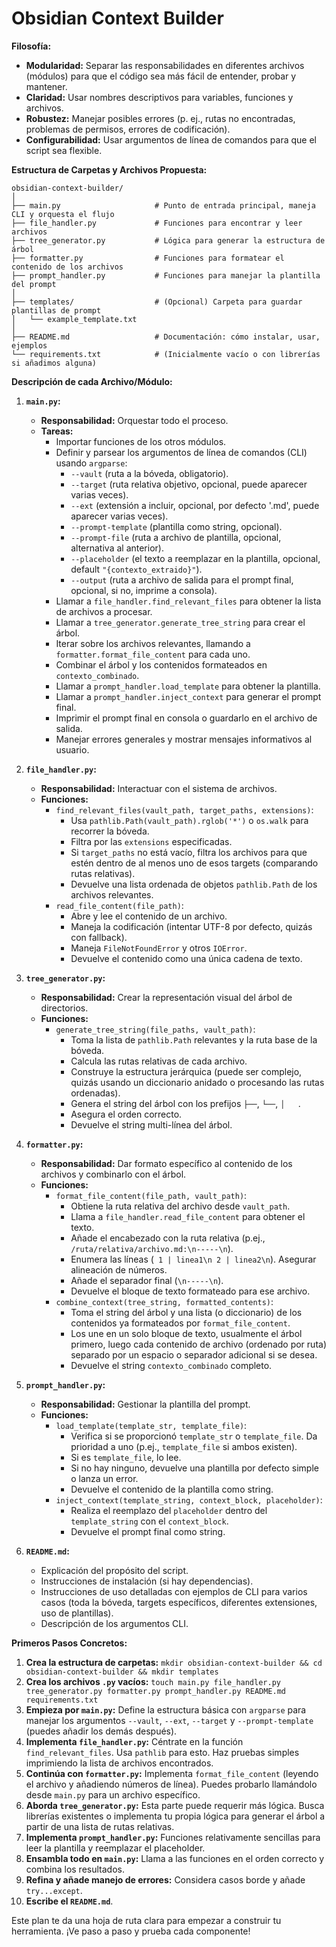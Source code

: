 # Obsidian Context Builder

**Filosofía:**

*   **Modularidad:** Separar las responsabilidades en diferentes archivos (módulos) para que el código sea más fácil de entender, probar y mantener.
*   **Claridad:** Usar nombres descriptivos para variables, funciones y archivos.
*   **Robustez:** Manejar posibles errores (p. ej., rutas no encontradas, problemas de permisos, errores de codificación).
*   **Configurabilidad:** Usar argumentos de línea de comandos para que el script sea flexible.

**Estructura de Carpetas y Archivos Propuesta:**

```
obsidian-context-builder/
│
├── main.py                     # Punto de entrada principal, maneja CLI y orquesta el flujo
├── file_handler.py             # Funciones para encontrar y leer archivos
├── tree_generator.py           # Lógica para generar la estructura de árbol
├── formatter.py                # Funciones para formatear el contenido de los archivos
├── prompt_handler.py           # Funciones para manejar la plantilla del prompt
│
├── templates/                  # (Opcional) Carpeta para guardar plantillas de prompt
│   └── example_template.txt
│
├── README.md                   # Documentación: cómo instalar, usar, ejemplos
└── requirements.txt            # (Inicialmente vacío o con librerías si añadimos alguna)
```

**Descripción de cada Archivo/Módulo:**

1.  **`main.py`:**
    *   **Responsabilidad:** Orquestar todo el proceso.
    *   **Tareas:**
        *   Importar funciones de los otros módulos.
        *   Definir y parsear los argumentos de línea de comandos (CLI) usando `argparse`:
            *   `--vault` (ruta a la bóveda, obligatorio).
            *   `--target` (ruta relativa objetivo, opcional, puede aparecer varias veces).
            *   `--ext` (extensión a incluir, opcional, por defecto '.md', puede aparecer varias veces).
            *   `--prompt-template` (plantilla como string, opcional).
            *   `--prompt-file` (ruta a archivo de plantilla, opcional, alternativa al anterior).
            *   `--placeholder` (el texto a reemplazar en la plantilla, opcional, default `"{contexto_extraido}"`).
            *   `--output` (ruta a archivo de salida para el prompt final, opcional, si no, imprime a consola).
        *   Llamar a `file_handler.find_relevant_files` para obtener la lista de archivos a procesar.
        *   Llamar a `tree_generator.generate_tree_string` para crear el árbol.
        *   Iterar sobre los archivos relevantes, llamando a `formatter.format_file_content` para cada uno.
        *   Combinar el árbol y los contenidos formateados en `contexto_combinado`.
        *   Llamar a `prompt_handler.load_template` para obtener la plantilla.
        *   Llamar a `prompt_handler.inject_context` para generar el prompt final.
        *   Imprimir el prompt final en consola o guardarlo en el archivo de salida.
        *   Manejar errores generales y mostrar mensajes informativos al usuario.

2.  **`file_handler.py`:**
    *   **Responsabilidad:** Interactuar con el sistema de archivos.
    *   **Funciones:**
        *   `find_relevant_files(vault_path, target_paths, extensions)`:
            *   Usa `pathlib.Path(vault_path).rglob('*')` o `os.walk` para recorrer la bóveda.
            *   Filtra por las `extensions` especificadas.
            *   Si `target_paths` no está vacío, filtra los archivos para que estén dentro de al menos uno de esos targets (comparando rutas relativas).
            *   Devuelve una lista ordenada de objetos `pathlib.Path` de los archivos relevantes.
        *   `read_file_content(file_path)`:
            *   Abre y lee el contenido de un archivo.
            *   Maneja la codificación (intentar UTF-8 por defecto, quizás con fallback).
            *   Maneja `FileNotFoundError` y otros `IOError`.
            *   Devuelve el contenido como una única cadena de texto.

3.  **`tree_generator.py`:**
    *   **Responsabilidad:** Crear la representación visual del árbol de directorios.
    *   **Funciones:**
        *   `generate_tree_string(file_paths, vault_path)`:
            *   Toma la lista de `pathlib.Path` relevantes y la ruta base de la bóveda.
            *   Calcula las rutas relativas de cada archivo.
            *   Construye la estructura jerárquica (puede ser complejo, quizás usando un diccionario anidado o procesando las rutas ordenadas).
            *   Genera el string del árbol con los prefijos `├──`, `└──`, `│   `.
            *   Asegura el orden correcto.
            *   Devuelve el string multi-línea del árbol.

4.  **`formatter.py`:**
    *   **Responsabilidad:** Dar formato específico al contenido de los archivos y combinarlo con el árbol.
    *   **Funciones:**
        *   `format_file_content(file_path, vault_path)`:
            *   Obtiene la ruta relativa del archivo desde `vault_path`.
            *   Llama a `file_handler.read_file_content` para obtener el texto.
            *   Añade el encabezado con la ruta relativa (p.ej., `/ruta/relativa/archivo.md:\n-----\n`).
            *   Enumera las líneas (` 1 | linea1\n 2 | linea2\n`). Asegurar alineación de números.
            *   Añade el separador final (`\n-----\n`).
            *   Devuelve el bloque de texto formateado para ese archivo.
        *   `combine_context(tree_string, formatted_contents)`:
            *   Toma el string del árbol y una lista (o diccionario) de los contenidos ya formateados por `format_file_content`.
            *   Los une en un solo bloque de texto, usualmente el árbol primero, luego cada contenido de archivo (ordenado por ruta) separado por un espacio o separador adicional si se desea.
            *   Devuelve el string `contexto_combinado` completo.

5.  **`prompt_handler.py`:**
    *   **Responsabilidad:** Gestionar la plantilla del prompt.
    *   **Funciones:**
        *   `load_template(template_str, template_file)`:
            *   Verifica si se proporcionó `template_str` o `template_file`. Da prioridad a uno (p.ej., `template_file` si ambos existen).
            *   Si es `template_file`, lo lee.
            *   Si no hay ninguno, devuelve una plantilla por defecto simple o lanza un error.
            *   Devuelve el contenido de la plantilla como string.
        *   `inject_context(template_string, context_block, placeholder)`:
            *   Realiza el reemplazo del `placeholder` dentro del `template_string` con el `context_block`.
            *   Devuelve el prompt final como string.

6.  **`README.md`:**
    *   Explicación del propósito del script.
    *   Instrucciones de instalación (si hay dependencias).
    *   Instrucciones de uso detalladas con ejemplos de CLI para varios casos (toda la bóveda, targets específicos, diferentes extensiones, uso de plantillas).
    *   Descripción de los argumentos CLI.

**Primeros Pasos Concretos:**

1.  **Crea la estructura de carpetas:** `mkdir obsidian-context-builder && cd obsidian-context-builder && mkdir templates`
2.  **Crea los archivos `.py` vacíos:** `touch main.py file_handler.py tree_generator.py formatter.py prompt_handler.py README.md requirements.txt`
3.  **Empieza por `main.py`:** Define la estructura básica con `argparse` para manejar los argumentos `--vault`, `--ext`, `--target` y `--prompt-template` (puedes añadir los demás después).
4.  **Implementa `file_handler.py`:** Céntrate en la función `find_relevant_files`. Usa `pathlib` para esto. Haz pruebas simples imprimiendo la lista de archivos encontrados.
5.  **Continúa con `formatter.py`:** Implementa `format_file_content` (leyendo el archivo y añadiendo números de línea). Puedes probarlo llamándolo desde `main.py` para un archivo específico.
6.  **Aborda `tree_generator.py`:** Esta parte puede requerir más lógica. Busca librerías existentes o implementa tu propia lógica para generar el árbol a partir de una lista de rutas relativas.
7.  **Implementa `prompt_handler.py`:** Funciones relativamente sencillas para leer la plantilla y reemplazar el placeholder.
8.  **Ensambla todo en `main.py`:** Llama a las funciones en el orden correcto y combina los resultados.
9.  **Refina y añade manejo de errores:** Considera casos borde y añade `try...except`.
10. **Escribe el `README.md`**.

Este plan te da una hoja de ruta clara para empezar a construir tu herramienta. ¡Ve paso a paso y prueba cada componente!